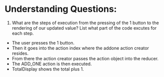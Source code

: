 # Understanding Questions:
1. What are the steps of execution from the pressing of the 1 button to the rendering of our updated value? List what part of the code excutes for each step.
* The user presses the 1 button.
* Then it goes into the action index where the addone action creator resides.
* From there the action creator passes the action object into the reducer.
* The ADD_ONE action is then executed.
* TotalDisplay shows the total plus 1.

